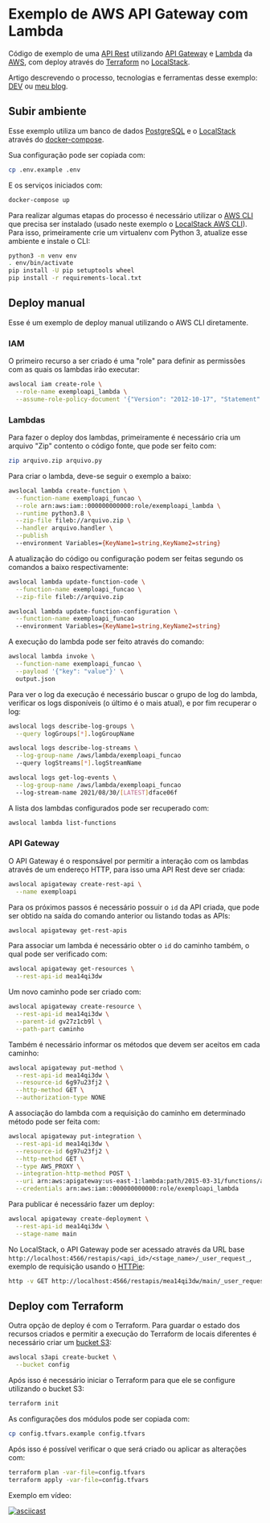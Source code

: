 # Exemplo de AWS API Gateway com Lambda

Código de exemplo de uma [API Rest](https://www.restapitutorial.com/) utilizando [API Gateway](https://docs.aws.amazon.com/apigateway/) e [Lambda](https://docs.aws.amazon.com/lambda/) da [AWS](https://aws.amazon.com/pt/), com deploy através do [Terraform](https://www.terraform.io/) no [LocalStack](https://localstack.cloud/).

Artigo descrevendo o processo, tecnologias e ferramentas desse exemplo: [DEV](https://dev.to/acaverna/exemplo-de-aws-api-gateway-com-lambda-pelo-terraform-efi) ou [meu blog](https://eduardoklosowski.github.io/blog/exemplo-aws-api-gateway/).

## Subir ambiente

Esse exemplo utiliza um banco de dados [PostgreSQL](https://hub.docker.com/_/postgres) e o [LocalStack](https://hub.docker.com/r/localstack/localstack) através do [docker-compose](https://docs.docker.com/compose/).

Sua configuração pode ser copiada com:

```sh
cp .env.example .env
```

E os serviços iniciados com:

```sh
docker-compose up
```

Para realizar algumas etapas do processo é necessário utilizar o [AWS CLI](https://docs.aws.amazon.com/cli/) que precisa ser instalado (usado neste exemplo o [LocalStack AWS CLI](https://github.com/localstack/awscli-local)). Para isso, primeiramente crie um virtualenv com Python 3, atualize esse ambiente e instale o CLI:

```sh
python3 -m venv env
. env/bin/activate
pip install -U pip setuptools wheel
pip install -r requirements-local.txt
```

## Deploy manual

Esse é um exemplo de deploy manual utilizando o AWS CLI diretamente.

### IAM

O primeiro recurso a ser criado é uma "role" para definir as permissões com as quais os lambdas irão executar:

```sh
awslocal iam create-role \
  --role-name exemploapi_lambda \
  --assume-role-policy-document '{"Version": "2012-10-17", "Statement": [{"Effect": "Allow", "Principal": {"Service": ["lambda.amazonaws.com", "apigateway.amazonaws.com"]}, "Action": "sts:AssumeRole"}]}'
```

### Lambdas

Para fazer o deploy dos lambdas, primeiramente é necessário cria um arquivo "Zip" contento o código fonte, que pode ser feito com:

```sh
zip arquivo.zip arquivo.py
```

Para criar o lambda, deve-se seguir o exemplo a baixo:

```sh
awslocal lambda create-function \
  --function-name exemploapi_funcao \
  --role arn:aws:iam::000000000000:role/exemploapi_lambda \
  --runtime python3.8 \
  --zip-file fileb://arquivo.zip \
  --handler arquivo.handler \
  --publish
  --environment Variables={KeyName1=string,KeyName2=string}
```

A atualização do código ou configuração podem ser feitas segundo os comandos a baixo respectivamente:

```sh
awslocal lambda update-function-code \
  --function-name exemploapi_funcao \
  --zip-file fileb://arquivo.zip

awslocal lambda update-function-configuration \
  --function-name exemploapi_funcao
  --environment Variables={KeyName1=string,KeyName2=string}
```

A execução do lambda pode ser feito através do comando:

```sh
awslocal lambda invoke \
  --function-name exemploapi_funcao \
  --payload '{"key": "value"}' \
  output.json
```

Para ver o log da execução é necessário buscar o grupo de log do lambda, verificar os logs disponíveis (o último é o mais atual), e por fim recuperar o log:

```sh
awslocal logs describe-log-groups \
  --query logGroups[*].logGroupName

awslocal logs describe-log-streams \
  --log-group-name /aws/lambda/exemploapi_funcao
  --query logStreams[*].logStreamName

awslocal logs get-log-events \
  --log-group-name /aws/lambda/exemploapi_funcao
  --log-stream-name 2021/08/30/[LATEST]dface06f
```

A lista dos lambdas configurados pode ser recuperado com:

```sh
awslocal lambda list-functions
```

### API Gateway

O API Gateway é o responsável por permitir a interação com os lambdas através de um endereço HTTP, para isso uma API Rest deve ser criada:

```sh
awslocal apigateway create-rest-api \
  --name exemploapi
```

Para os próximos passos é necessário possuir o `id` da API criada, que pode ser obtido na saída do comando anterior ou listando todas as APIs:

```sh
awslocal apigateway get-rest-apis
```

Para associar um lambda é necessário obter o `id` do caminho também, o qual pode ser verificado com:

```sh
awslocal apigateway get-resources \
  --rest-api-id mea14qi3dw
```

Um novo caminho pode ser criado com:

```sh
awslocal apigateway create-resource \
  --rest-api-id mea14qi3dw \
  --parent-id gv27z1cb9l \
  --path-part caminho
```

Também é necessário informar os métodos que devem ser aceitos em cada caminho:

```sh
awslocal apigateway put-method \
  --rest-api-id mea14qi3dw \
  --resource-id 6g97u23fj2 \
  --http-method GET \
  --authorization-type NONE
```

A associação do lambda com a requisição do caminho em determinado método pode ser feita com:

```sh
awslocal apigateway put-integration \
  --rest-api-id mea14qi3dw \
  --resource-id 6g97u23fj2 \
  --http-method GET \
  --type AWS_PROXY \
  --integration-http-method POST \
  --uri arn:aws:apigateway:us-east-1:lambda:path/2015-03-31/functions/arn:aws:lambda:us-east-1:000000000000:function:exemploapi_funcao \
  --credentials arn:aws:iam::000000000000:role/exemploapi_lambda
```

Para publicar é necessário fazer um deploy:

```sh
awslocal apigateway create-deployment \
  --rest-api-id mea14qi3dw \
  --stage-name main
```

No LocalStack, o API Gateway pode ser acessado através da URL base `http://localhost:4566/restapis/<api_id>/<stage_name>/_user_request_`, exemplo de requisição usando o [HTTPie](https://httpie.io/):

```sh
http -v GET http://localhost:4566/restapis/mea14qi3dw/main/_user_request_/caminho
```

## Deploy com Terraform

Outra opção de deploy é com o Terraform. Para guardar o estado dos recursos criados e permitir a execução do Terraform de locais diferentes é necessário criar um [bucket S3](https://docs.aws.amazon.com/s3/):

```sh
awslocal s3api create-bucket \
  --bucket config
```

Após isso é necessário iniciar o Terraform para que ele se configure utilizando o bucket S3:

```sh
terraform init
```

As configurações dos módulos pode ser copiada com:

```sh
cp config.tfvars.example config.tfvars
```

Após isso é possível verificar o que será criado ou aplicar as alterações com:

```sh
terraform plan -var-file=config.tfvars
terraform apply -var-file=config.tfvars
```

Exemplo em vídeo:

[![asciicast](https://asciinema.org/a/433410.svg)](https://asciinema.org/a/433410)
